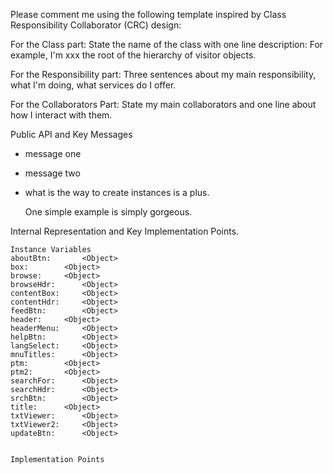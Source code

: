Please comment me using the following template inspired by Class Responsibility Collaborator (CRC) design:

For the Class part:  State the name of the class with one line description: For example, I'm xxx the root of the hierarchy of visitor objects.

For the Responsibility part: Three sentences about my main responsibility, what I'm doing, what services do I offer.

For the Collaborators Part: State my main collaborators and one line about how I interact with them. 

Public API and Key Messages

- message one   
- message two 
- what is the way to create instances is a plus.

   One simple example is simply gorgeous.
 
Internal Representation and Key Implementation Points.

    Instance Variables
	aboutBtn:		<Object>
	box:		<Object>
	browse:		<Object>
	browseHdr:		<Object>
	contentBox:		<Object>
	contentHdr:		<Object>
	feedBtn:		<Object>
	header:		<Object>
	headerMenu:		<Object>
	helpBtn:		<Object>
	langSelect:		<Object>
	mnuTitles:		<Object>
	ptm:		<Object>
	ptm2:		<Object>
	searchFor:		<Object>
	searchHdr:		<Object>
	srchBtn:		<Object>
	title:		<Object>
	txtViewer:		<Object>
	txtViewer2:		<Object>
	updateBtn:		<Object>


    Implementation Points